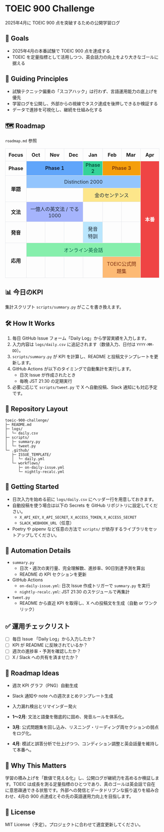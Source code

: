 # TOEIC 900 Challenge

2025年4月に TOEIC 900 点を突破するための公開学習ログ

## 🎯 Goals
- 2025年4月の本番試験で TOEIC 900 点を達成する
- TOEIC を定量指標として活用しつつ、英会話力の向上をより大きなゴールに据える

## 🧭 Guiding Principles
- 試験テクニック偏重の「スコアハック」は行わず、言語運用能力の底上げを優先
- 学習ログを公開し、外部からの視線でタスク達成を後押しできるか検証する
- データで進捗を可視化し、継続を仕組み化する

## 🗺️ Roadmap
`roadmap.md` 参照

<table style="width:100%;table-layout:fixed;border-collapse:collapse;text-align:center;">
  <thead>
    <tr>
      <th style="width:12.5%;padding:10px;border:1px solid #e5e7eb;">Focus</th>
      <th style="width:12.5%;padding:10px;border:1px solid #e5e7eb;">Oct</th>
      <th style="width:12.5%;padding:10px;border:1px solid #e5e7eb;">Nov</th>
      <th style="width:12.5%;padding:10px;border:1px solid #e5e7eb;">Dec</th>
      <th style="width:12.5%;padding:10px;border:1px solid #e5e7eb;">Jan</th>
      <th style="width:12.5%;padding:10px;border:1px solid #e5e7eb;">Feb</th>
      <th style="width:12.5%;padding:10px;border:1px solid #e5e7eb;">Mar</th>
      <th style="width:12.5%;padding:10px;border:1px solid #e5e7eb;">Apr</th>
    </tr>
  </thead>
  <tbody>
    <tr>
      <th style="padding:10px;border:1px solid #e5e7eb;">Phase</th>
      <td colspan="3" style="background:#60a5fa;color:#0f172a;font-weight:600;border:1px solid #e5e7eb;">Phase 1</td>
      <td style="background:#34d399;color:#064e3b;font-weight:600;border:1px solid #e5e7eb;">Phase 2</td>
      <td colspan="2" style="background:#f59e0b;color:#78350f;font-weight:600;border:1px solid #e5e7eb;">Phase 3</td>
      <td rowspan="7" style="background:#ef4444;color:#fff;font-weight:700;border:1px solid #e5e7eb;">本番</td>
    </tr>
    <tr>
      <th rowspan="2" style="padding:10px;border:1px solid #e5e7eb;">単語</th>
      <td colspan="6" style="background:#93c5fd;color:#1f2937;padding:10px;border:1px solid #e5e7eb;">Distinction 2000</td>
    </tr>
    <tr>
      <td colspan="3" style="padding:10px;border:1px solid #e5e7eb;"></td>
      <td colspan="3" style="background:#fde68a;color:#1f2937;padding:10px;border:1px solid #e5e7eb;">金のセンテンス</td>
    </tr>
    <tr>
      <th style="padding:10px;border:1px solid #e5e7eb;">文法</th>
      <td colspan="3" style="background:#a5b4fc;color:#1f2937;padding:10px;border:1px solid #e5e7eb;">一億人の英文法 / でる1000</td>
      <td style="padding:10px;border:1px solid #e5e7eb;"></td>
      <td style="padding:10px;border:1px solid #e5e7eb;"></td>
      <td style="padding:10px;border:1px solid #e5e7eb;"></td>
    </tr>
    <tr>
      <th style="padding:10px;border:1px solid #e5e7eb;">発音</th>
      <td style="padding:10px;border:1px solid #e5e7eb;"></td>
      <td style="padding:10px;border:1px solid #e5e7eb;"></td>
      <td style="padding:10px;border:1px solid #e5e7eb;"></td>
      <td style="background:#bae6fd;color:#1f2937;padding:10px;border:1px solid #e5e7eb;">発音特訓</td>
      <td style="padding:10px;border:1px solid #e5e7eb;"></td>
      <td style="padding:10px;border:1px solid #e5e7eb;"></td>
    </tr>
    <tr>
      <th rowspan="2" style="padding:10px;border:1px solid #e5e7eb;">応用</th>
      <td colspan="6" style="background:#86efac;color:#065f46;padding:10px;border:1px solid #e5e7eb;">オンライン英会話</td>
    </tr>
    <tr>
      <td style="padding:10px;border:1px solid #e5e7eb;"></td>
      <td style="padding:10px;border:1px solid #e5e7eb;"></td>
      <td style="padding:10px;border:1px solid #e5e7eb;"></td>
      <td style="padding:10px;border:1px solid #e5e7eb;"></td>
      <td colspan="2" style="background:#fdba74;color:#7c2d12;padding:10px;border:1px solid #e5e7eb;">TOEIC公式問題集</td>
    </tr>
  </tbody>
</table>

## 📊 今日のKPI
<!--KPIS-->
集計スクリプト `scripts/summary.py` がここを書き換えます。
<!--/KPIS-->

## 🛠️ How It Works
1. 毎日 GitHub Issue フォーム「Daily Log」から学習実績を入力します。
2. 入力内容は `logs/daily.csv` に追記されます（数値入力、日付は `YYYY-MM-DD`）。
3. `scripts/summary.py` が KPI を計算し、README と投稿文テンプレートを更新します。
4. GitHub Actions が以下のタイミングで自動集計を実行します。
   - 日次 Issue が作成されたとき
   - 毎晩 JST 21:30 の定期実行
5. 必要に応じて `scripts/tweet.py` で X へ自動投稿、Slack 通知にも対応予定です。

## 📂 Repository Layout
```
toeic-900-challenge/
├─ README.md
├─ logs/
│  └─ daily.csv
├─ scripts/
│  ├─ summary.py
│  └─ tweet.py
└─ .github/
   ├─ ISSUE_TEMPLATE/
   │  └─ daily.yml
   └─ workflows/
      ├─ on-daily-issue.yml
      └─ nightly-recalc.yml
```

## 🚀 Getting Started
- 日次入力を始める前に `logs/daily.csv` にヘッダー行を用意しておきます。
- 自動投稿を使う場合は以下の Secrets を GitHub リポジトリに設定してください。
  - `X_API_KEY`, `X_API_SECRET`, `X_ACCESS_TOKEN`, `X_ACCESS_SECRET`
  - `SLACK_WEBHOOK_URL`（任意）
- Poetry や pipenv など任意の方法で `scripts/` が依存するライブラリをセットアップしてください。

## 🧪 Automation Details
- `summary.py`
  - 日次・週次の実行量、完全理解数、進捗率、90日到達予測を算出
  - README の KPI セクションを更新
- GitHub Actions
  - `on-daily-issue.yml`: 日次 Issue 作成トリガーで `summary.py` を実行
  - `nightly-recalc.yml`: JST 21:30 のスケジュールで再集計
- `tweet.py`
  - README から直近 KPI を取得し、X への投稿文を生成（自動 or ワンクリック）

## ✅ 運用チェックリスト
- [ ] 毎日 Issue 「Daily Log」から入力したか？
- [ ] KPI が README に反映されているか？
- [ ] 週次の進捗率・予測を確認したか？
- [ ] X / Slack への共有を済ませたか？

## 📌 Roadmap Ideas
- 週次 KPI グラフ（PNG）自動生成
- Slack 通知や note への週次まとめテンプレート生成
- 入力漏れ検出とリマインダー発火



- **1〜2月**: 文法と語彙を徹底的に固め、発音ルールを体系化。
- **3月**: 公式問題集を回し込み、リスニング・リーディング両セクションの弱点をログ化。
- **4月**: 模試と誤答分析で仕上げつつ、コンディション調整と英会話量を維持して本番へ。

## 🧠 Why This Matters
学習の積み上げを「数値で見える化」し、公開ログが継続力を高めるか検証します。TOEIC は成長を測る定量指標のひとつであり、真のゴールは英会話で自在に意思疎通できる状態です。外部への発信とデータドリブンな振り返りを組み合わせ、4月の 900 点達成とその先の英語運用力向上を目指します。

## 📄 License
MIT License（予定）。プロジェクトに合わせて適宜更新してください。
